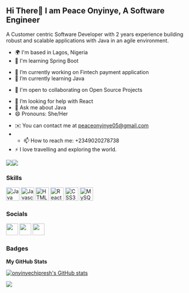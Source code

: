 Hi There👋  I am Peace Onyinye, A Software Engineer
-----------------

A Customer centric Software Developer with 2 years experience building robust and scalable applications with Java in an agile environment.

* 🌍  I'm based in Lagos, Nigeria
* 🧠  I'm learning Spring Boot
- 🔭 I’m currently working on Fintech payment application
- 🌱 I’m currently learning Java
* 🤝  I'm open to collaborating on Open Source Projects
- 🤔 I’m looking for help with React
- 💬 Ask me about Java
- 😄 Pronouns: She/Her
* ✉️  You can contact me at [peaceonyinye05@gmail.com](mailto:peaceonyinye05@gmail.com)
* - 📫 How to reach me: +2349020278738
* ⚡  I love travelling and exploring the world.

<a href="https://www.twitter.com/nellypamicable" target="_blank" rel="noreferrer"><img
src="https://img.shields.io/twitter/follow/nellypamicable?logo=twitter&style=for-the-badge&color=0891b2&labelColor=1c1917"
/></a><a href="https://www.github.com/onyinyechipresh" target="_blank" rel="noreferrer"><img
src="https://img.shields.io/github/followers/onyinyechipresh?logo=github&style=for-the-badge&color=0891b2&labelColor=1c1917" /></a>
### Skills

<p align="left">
<a href="https://www.oracle.com/java/" target="_blank" rel="noreferrer"><img src="https://raw.githubusercontent.com/danielcranney/readme-generator/main/public/icons/skills/java-colored.svg" width="36" height="36" alt="Java" /></a>
<a href="https://developer.mozilla.org/en-US/docs/Web/JavaScript" target="_blank" rel="noreferrer"><img src="https://raw.githubusercontent.com/danielcranney/readme-generator/main/public/icons/skills/javascript-colored.svg" width="36" height="36" alt="Javascript" /></a>
<a href="https://developer.mozilla.org/en-US/docs/Glossary/HTML5" target="_blank" rel="noreferrer"><img src="https://raw.githubusercontent.com/danielcranney/readme-generator/main/public/icons/skills/html5-colored.svg" width="36" height="36" alt="HTML5" /></a>
<a href="https://reactjs.org/" target="_blank" rel="noreferrer"><img src="https://raw.githubusercontent.com/danielcranney/readme-generator/main/public/icons/skills/react-colored.svg" width="36" height="36" alt="React" /></a>
<a href="https://www.w3.org/TR/CSS/#css" target="_blank" rel="noreferrer"><img src="https://raw.githubusercontent.com/danielcranney/readme-generator/main/public/icons/skills/css3-colored.svg" width="36" height="36" alt="CSS3" /></a>
<a href="https://www.mysql.com/" target="_blank" rel="noreferrer"><img src="https://raw.githubusercontent.com/danielcranney/readme-generator/main/public/icons/skills/mysql-colored.svg" width="36" height="36" alt="MySQL" /></a>
</p>

### Socials

<p align="left"> <a href="https://www.github.com/onyinyechipresh" target="_blank" rel="noreferrer"><img src="https://raw.githubusercontent.com/danielcranney/readme-generator/main/public/icons/socials/github.svg" width="32" height="32" /></a> <a href="https://www.linkedin.com/in/okoye-peace-onyinye-5a0572227/" target="_blank" rel="noreferrer"><img src="https://raw.githubusercontent.com/danielcranney/readme-generator/main/public/icons/socials/linkedin.svg" width="32" height="32" /></a> <a href="https://www.twitter.com/nellypamicable" target="_blank" rel="noreferrer"><img src="https://raw.githubusercontent.com/danielcranney/readme-generator/main/public/icons/socials/twitter.svg" width="32" height="32" /></a></p>

### Badges

<b>My GitHub Stats</b>

<a href="http://www.github.com/onyinyechipresh"><img src="https://github-readme-stats.vercel.app/api?username=onyinyechipresh&show_icons=true&hide=&count_private=true&title_color=0891b2&text_color=ffffff&icon_color=0891b2&bg_color=1c1917&hide_border=true&show_icons=true" alt="onyinyechipresh's GitHub stats" /></a>

<a href="http://www.github.com/onyinyechipresh"><img src="https://github-readme-streak-stats.herokuapp.com/?user=onyinyechipresh&stroke=ffffff&background=1c1917&ring=0891b2&fire=0891b2&currStreakNum=ffffff&currStreakLabel=0891b2&sideNums=ffffff&sideLabels=ffffff&dates=ffffff&hide_border=true" /></a>
